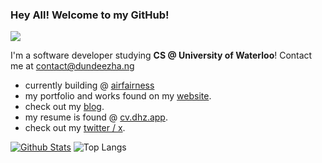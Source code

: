 ### Hey All! Welcome to my GitHub!
![](https://komarev.com/ghpvc/?username=dundeezhang)

I'm a software developer studying **CS @ University of Waterloo**! Contact me at contact@dundeezha.ng

- currently building @ [airfairness](https://airfairness.com)
- my portfolio and works found on my [website](https://dundeezhang.com).
- check out my [blog](https://blog.dhz.app).
- my resume is found @ [cv.dhz.app](https://cv.dhz.app).
- check out my [twitter / x](https://x.com/dundeezhang).

[![Github Stats](https://github-readme-stats.vercel.app/api?username=dundeezhang&show_icons=true&show=reviews)](https://github.com/dundeezhang/github-readme-stats) ![Top Langs](https://github-readme-stats.vercel.app/api/top-langs/?username=dundeezhang&show_icons=true&layout=donut&hide=html,css)
